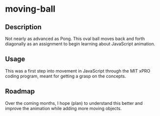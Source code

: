 # moving-ball
## Description
<p>Not nearly as advanced as Pong. This oval ball moves back and forth diagonally as an assignment to begin learning about JavaScript animation.</P>

## Usage
<p>This was a first step into movement in JavaScript through the MIT xPRO coding program, meant for getting a grasp on the concepts.</P>

## Roadmap
<p>Over the coming months, I hope (plan) to understand this better and improve the animation while adding more moving objects.</P>
